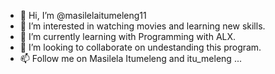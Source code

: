 - 👋 Hi, I’m @masilelaitumeleng11
- 👀 I’m interested in watching movies and learning new skills.
- 🌱 I’m currently learning with Programming with ALX.
- 💞️ I’m looking to collaborate on undestanding this program.
- 📫 Follow me on Masilela Itumeleng and itu_meleng ...

<!---
masilelaitumeleng11/masilelaitumeleng11 is a ✨ special ✨ repository because its `README.md` (this file) appears on your GitHub profile.
You can click the Preview link to take a look at your changes.
--->
